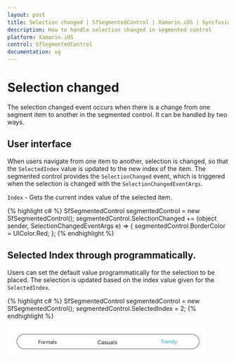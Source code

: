```yaml
---
layout: post
title: Selection changed | SfSegmentedControl | Xamarin.iOS | Syncfusion
description: How to handle selection changed in segmented control
platform: Xamarin.iOS
control: SfSegmentedControl
documentation: ug
---
```


# Selection changed

The selection changed event occurs when there is a change from one segment item to another in the segmented control. It can be handled by two ways.

## User interface

When users navigate from one item to another, selection is changed, so that the `SelectedIndex` value is updated to the new index of the item. The segmented control provides the `SelectionChanged` event, which is triggered when the selection is changed with the `SelectionChangedEventArgs`.

`Index` - Gets the current index value of the selected item.

{% highlight c# %}
SfSegmentedControl segmentedControl = new SfSegmentedControl();
segmentedControl.SelectionChanged += (object sender, SelectionChangedEventArgs e) =>
{
segmentedControl.BorderColor = UIColor.Red;
};
{% endhighlight %}

## Selected Index through programmatically.

Users can set the default value programmatically for the selection to be placed. The selection is updated based on the index value given for the `SelectedIndex`. 

{% highlight c# %}
SfSegmentedControl segmentedControl = new SfSegmentedControl();
segmentedControl.SelectedIndex = 2;
{% endhighlight %}

![SegmentedControl SelectedIndex in Xamarin.iOS](images/Selection-changed/SegmentedControl_SelectionChange.png)


